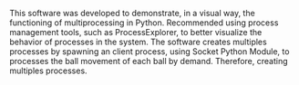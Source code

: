 This software was developed to demonstrate, in a visual way, the functioning of multiprocessing in Python. Recommended using process management tools, such as ProcessExplorer, to better visualize the behavior of processes in the system.
The software creates multiples processes by spawning an client process, using Socket Python Module,  to processes the ball movement of each ball by demand. Therefore, creating multiples processes.